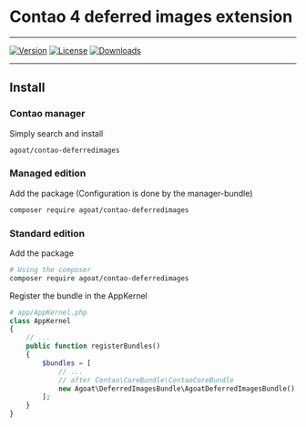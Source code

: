 # Contao 4 deferred images extension
___


[![Version](https://img.shields.io/packagist/v/agoat/contao-deferredimages.svg?style=flat-square)](http://packagist.org/packages/agoat/contao-deferredimages)
[![License](httsp://img.shields.io/packagist/l/agoat/contao-deferredimages.svg?style=flat-square)](http://packagist.org/packages/agoat/contao-deferredimages)
[![Downloads](https://img.shields.io/packagist/dt/agoat/contao-deferredimages.svg?style=flat-square)](http://packagist.org/packages/agoat/contao-deferredimages)

---

## Install
### Contao manager
Simply search and install
```bash
agoat/contao-deferredimages
```

### Managed edition
Add the package (Configuration is done by the manager-bundle)
```bash
composer require agoat/contao-deferredimages
```

### Standard edition
Add the package
```bash
# Using the composer
composer require agoat/contao-deferredimages
```
Register the bundle in the AppKernel
```php
# app/AppKernel.php
class AppKernel
{
    // ...
    public function registerBundles()
    {
        $bundles = [
            // ...
            // after Contao\CoreBundle\ContaoCoreBundle
            new Agoat\DeferredImagesBundle\AgoatDeferredImagesBundle(),
        ];
    }
}
```


